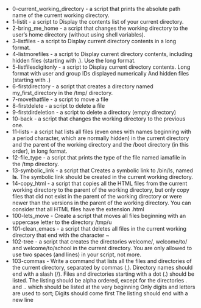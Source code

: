 - 0-current_working_directory - a script that prints the absolute path name of the current working directory.
- 1-listit - a script to Display the contents list of your current directory.
- 2-bring_me_home -  a script that changes the working directory to the user’s home directory (without using shell variables).
- 3-listfiles - a script to Display current directory contents in a long format.
- 4-listmorefiles - a script to Display current directory contents, including hidden files (starting with .). Use the long format.
- 5-listfilesdigitonly - a script to Display current directory contents. Long format with user and group IDs displayed numerically And hidden files (starting with .)
- 6-firstdirectory - a script that creates a directory named my_first_directory in the /tmp/ directory.
- 7-movethatfile -  a script to move a file
- 8-firstdelete - a script to delete a file
- 9-firstdirdeletion -  a script to delete a directory (empty directory)
- 10-back -  a script that changes the working directory to the previous one.
- 11-lists - a script hat lists all files (even ones with names beginning with a period character, which are normally hidden) in the current directory and the parent of
the working directory and the /boot directory (in this order), in long format.
- 12-file_type - a script that prints the type of the file named iamafile in the /tmp directory.
- 13-symbolic_link - a script that Creates a symbolic link to /bin/ls, named __ls__. The symbolic link should be created in the current working directory.
- 14-copy_html -  a script that copies all the HTML files from the current working directory to the parent of the working directory, but only copy files that did not exist
in the parent of the working directory or were newer than the versions in the parent of the working directory. You can consider that all HTML files have the extension .html
- 100-lets_move - Create a script that moves all files beginning with an uppercase letter to the directory /tmp/u
- 101-clean_emacs - a script that deletes all files in the current working directory that end with the character ~
- 102-tree - a script that creates the directories welcome/, welcome/to/ and welcome/to/school in the current directory. You are only allowed to use two spaces (and lines) in your script, not more.
- 103-commas - Write a command that lists all the files and directories of the current directory, separated by commas (,). Directory names should end with a slash (/).
Files and directories starting with a dot (.) should be listed. The listing should be alpha ordered, except for the directories . and .. which should be listed at the very beginning
Only digits and letters are used to sort; Digits should come first The listing should end with a new line